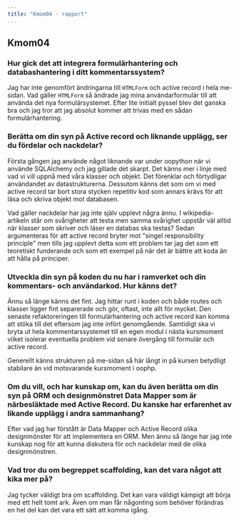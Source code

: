 ```yaml
---
title: "Kmom04 - rapport"
...
```


## Kmom04

### Hur gick det att integrera formulärhantering och databashantering i ditt kommentarssystem?
Jag har inte genomfört ändringarna till `HTMLForm` och active record i hela me-sidan. Vad gäller `HTMLForm` så ändrade jag mina användarformulär till att använda det nya formulärsystemet. Efter lite initialt pyssel blev det ganska bra och jag tror att jag absolut kommer att trivas med en sådan formulärhantering.

### Berätta om din syn på Active record och liknande upplägg, ser du fördelar och nackdelar?
Första gången jag använde något liknande var under oopython när vi använde SQLAlchemy och jag gillade det skarpt. Det känns mer i linje med vad vi vill uppnå med våra klasser och objekt. Det förenklar och förtydligar användandet av datastrukturerna. Dessutom känns det som om vi med active record tar bort stora stycken repetitiv kod som annars krävs för att läsa och skriva objekt mot databasen.

Vad gäller nackdelar har jag inte själv upplevt några ännu. I wikipedia-artikeln står om svårigheter att testa men samma svårighet uppstår väl alltid när klasser som skriver och läser en databas ska testas? Sedan argumenteras för att active record bryter mot "singel responsibility principle" men tills jag upplevt detta som ett problem tar jag det som ett teoretiskt funderande och som ett exempel på när det är bättre att koda än att hålla på principer.

### Utveckla din syn på koden du nu har i ramverket och din kommentars- och användarkod. Hur känns det?
Ännu så länge känns det fint. Jag hittar runt i koden och både routes och klasser ligger fint separerade och gör, oftast, inte allt för mycket. Den senaste refaktoreringen till formulärhantering och active record kan komma att stöka till det eftersom jag inte infört genomgående. Samtidigt ska vi bryta ut hela kommentarssystemet till en egen modul i nästa kursmoment vilket isolerar eventuella problem vid senare övergång till formulär och active record.

Generellt känns strukturen på me-sidan så här långt in på kursen betydligt stabilare än vid motsvarande kursmoment i oophp.

### Om du vill, och har kunskap om, kan du även berätta om din syn på ORM och designmönstret Data Mapper som är närbesläktade med Active Record. Du kanske har erfarenhet av likande upplägg i andra sammanhang?
Efter vad jag har förstått är Data Mapper och Active Record olika designmönster för att implementera en ORM. Men ännu så länge har jag inte kunskap nog för att kunna diskutera för och nackdelar med de olika designmönstren.

### Vad tror du om begreppet scaffolding, kan det vara något att kika mer på?
Jag tycker väldigt bra om scaffolding. Det kan vara väldigt kämpigt att börja med ett helt tomt ark. Även om man får någonting som behöver förändras en hel del kan det vara ett sätt att komma igång.
